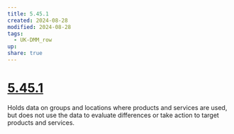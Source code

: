 ```yaml
---
title: 5.45.1
created: 2024-08-28
modified: 2024-08-28
tags:
  - UK-DMM_row
up: 
share: true
---
```

# [5.45.1](5.45.1.md)

Holds data on groups and locations where products and services are used, but does not use the data to evaluate differences or take action to target products and services.
